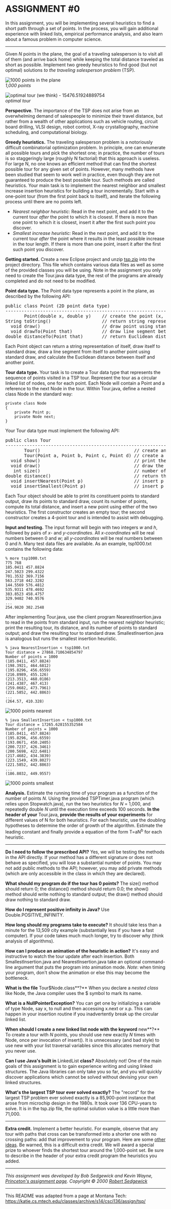 # ASSIGNMENT #0  

In this assignment, you will be implementing several heuristics to find a short path through a set of points. In the process, you will gain additional experience with linked lists, empirical performance analysis, and also learn about a famous problem in computer science.  

---

Given *N* points in the plane, the goal of a traveling salesperson is to visit all of them (and arrive back home) while keeping the total distance traveled as short as possible. Implement two greedy heuristics to find good (but not optimal) solutions *to the traveling salesperson problem* (TSP).  

![1000 points in the plane](tsp1000.png)  
*1,000 points*  

![optimal tour (we think) - 15476.51924889754](tsp1000-optimal.png)  
*optimal tour*  

**Perspective**. The importance of the TSP does not arise from an overwhelming demand of salespeople to minimize their travel distance, but rather from a wealth of other applications such as vehicle routing, circuit board drilling, VLSI design, robot control, X-ray crystallography, machine scheduling, and computational biology.  

**Greedy heuristics.** The traveling salesperson problem is a notoriously difficult combinatorial optimization problem. In principle, one can enumerate all possible tours and pick the shortest one; in practice, the number of tours is so staggeringly large (roughly N factorial) that this approach is useless. For large N, no one knows an efficient method that can find the shortest possible tour for any given set of points. However, many methods have been studied that seem to work well in practice, even though they are not guaranteed to produce the best possible tour. Such methods are called heuristics. Your main task is to implement the nearest neighbor and smallest increase insertion heuristics for building a tour incrementally. Start with a one-point tour (from the first point back to itself), and iterate the following process until there are no points left.  
* *Nearest neighbor heuristic:*  Read in the next point, and add it to the current tour *after* the point to which it is closest. If there is more than one point to which it is closest, insert it after the first such point you discover.  
* *Smallest increase heuristic:*  Read in the next point, and add it to the current tour *after* the point where it results in the least possible increase in the tour length. If there is more than one point, insert it after the first such point you discover.  

**Getting started.** Create a new Eclipse project and unzip [tsp.zip](tsp.zip) into the project directory. This file which contains various data files as well as some of the provided classes you will be using. Note in the assignment you only need to create the Tour.java data type, the rest of the programs are already completed and do not need to be modified.  

**Point data type.** The Point data type represents a point in the plane, as described by the following API:  
<pre>
public class Point (2D point data type)
---------------------------------------------------------------------------------------
       Point(double x, double y)    // create the point (x, y)
String toString()                   // return string representation
  void draw()                       // draw point using standard draw
  void drawTo(Point that)           // draw line segment between the two points
double distanceTo(Point that)       // return Euclidean distance between the two points
</pre>
Each Point object can return a string representation of itself, draw itself to standard draw, draw a line segment from itself to another point using standard draw, and calculate the Euclidean distance between itself and another point.  

**Tour data type.** Your task is to create a Tour data type that represents the sequence of points visited in a TSP tour. Represent the tour as a circular linked list of nodes, one for each point. Each Node will contain a Point and a reference to the next Node in the tour. Within Tour.java, define a nested class Node in the standard way:  
```
private class Node 
{
    private Point p;
    private Node next;
}
```

Your Tour data type must implement the following API:
<pre>
public class Tour
----------------------------------------------------------------------------------------------
       Tour()                                   // create an empty tour
       Tour(Point a, Point b, Point c, Point d) // create a 4 point tour a->b->c->d->a
  void show()                                   // print the tour to standard output
  void draw()                                   // draw the tour to standard draw
   int size()                                   // number of points on tour
double distance()                               // return the total distance of the tour
  void insertNearest(Point p)                   // insert p using nearest neighbor heuristic
  void insertSmallest(Point p)                  // insert p using smallest increase heuristic
</pre>
Each Tour object should be able to print its constituent points to standard output, draw its points to standard draw, count its number of points, compute its total distance, and insert a new point using either of the two heuristics. The first constructor creates an empty tour; the second constructor creates a 4-point tour and is intended to assist with debugging.  

**Input and testing.** The input format will begin with two integers *w* and *h*, followed by pairs of *x-* and *y-coordinates*. All *x-coordinates* will be real numbers between 0 and *w*; all *y-coordinates* will be real numbers between 0 and *h*. Many test data files are available. As an example, tsp1000.txt contains the following data:
```console
% more tsp1000.txt
775 768
185.0411 457.8824
247.5023 299.4322
701.3532 369.7156
563.2718 442.3282
144.5569 576.4812
535.9311 478.4692
383.8523 458.4757
329.9402 740.9576
...
254.9820 302.2548
```

After implementing Tour.java, use the client program NearestInsertion.java to read in the points from standard input, run the nearest neighbor heuristic; print the resulting tour, its distance, and its number of points to standard output; and draw the resulting tour to standard draw. SmallestInsertion.java is analogous but runs the smallest insertion heuristic.  

```console
% java NearestInsertion < tsp1000.txt
Tour distance = 27868.710634854797
Number of points = 1000
(185.0411, 457.8824)
(198.3921, 464.6812)
(195.8296, 456.6559)
(216.8989, 455.126)
(213.3513, 468.0186)
(241.4387, 467.413)
(259.0682, 473.7961)
(221.5852, 442.8863)
...
(264.57, 410.328)
```
![1000 points nearest](tsp1000-nearest.png)

```console
% java SmallestInsertion < tsp1000.txt
Tour distance = 17265.628155352584
Number of points = 1000
(185.0411, 457.8824)
(195.8296, 456.6559)
(193.0671, 450.2405)
(200.7237, 426.3461)
(200.5698, 422.6481)
(217.4682, 434.3839)
(223.1549, 439.8027)
(221.5852, 442.8863)
...
(186.8032, 449.9557)
```
![1000 points smallest](tsp1000-smallest.png)


**Analysis.**  Estimate the running time of your program as a function of the number of points *N*. Using the provided TSPTimer.java program (which relies upon Stopwatch.java), run the two heuristics for *N* = 1,000, and repeatedly double *N* until the execution time exceeds 100 seconds. **In the header of your** Tour.java, **provide the results of your experiments** for different values of N for both heuristics. For each heuristic, use the doubling hypotheses to determine the order of growth of the algorithm. Estimate the leading constant and finally provide a equation of the form T=aN<sup>b</sup> for each heuristic.  

---

**Do I need to follow the prescribed API?** Yes, we will be testing the methods in the API directly. If your method has a different signature or does not behave as specified, you will lose a substantial number of points. You may not add public methods to the API; however, you may add private methods (which are only accessible in the class in which they are declared).  

**What should my program do if the tour has 0 points?** The size() method should return 0; the distance() method should return 0.0; the show() method should write nothing to standard output; the draw() method should draw nothing to standard draw.  

**How do I represent positive infinity in Java?** Use Double.POSITIVE_INFINITY.  

**How long should my programs take to execute?** It should take less than a minute for the 13,509 city example (substantially less if you have a fast computer). If your code takes much much longer, try to discover why (think analysis of algorithms).  

**How can I produce an animation of the heuristic in action?** It's easy and instructive to watch the tour update after each insertion. Both SmallestInsertion.java and NearestInsertion.java take an optional command-line argument that puts the program into animation mode. *Note*: when timing your program, don't show the animation or else this may become the bottleneck.  

**What is the file** Tour$Node.class**?** When you declare a *nested class* like Node, the Java compiler uses the $ symbol to mark its name.  

**What is a NullPointerException?** You can get one by initializing a variable of type Node, say x, to null and then accessing x.next or x.p. This can happen in your insertion routine if you inadvertently break up the circular linked list.  

**When should I create a new linked list node with the keyword** new**?** To create a tour with *N* points, you should use new exactly *N* times with Node, once per invocation of insert(). It is unnecessary (and bad style) to use new with your list traversal variables since this allocates memory that you never use.  

**Can I use Java's built in** LinkedList **class?** Absolutely not! One of the main goals of this assignment is to gain experience writing and using linked structures. The Java libraries can only take you so far, and you will quickly discover applications which cannot be solved without devising your own linked structures.  

**What's the largest TSP tour ever solved exactly?** The "record" for the largest TSP problem ever solved exactly is a 85,900-point instance that arose from microchip design in the 1980s. It took over 136 CPU-years to solve. It is in the tsp.zip file, the optimal solution value is a little more than 71,000.  

---

**Extra credit.** Implement a better heuristic. For example, observe that any tour with paths that cross can be transformed into a shorter one with no crossing paths: add that improvement to your program. Here are some [other ideas](https://www.cs.princeton.edu/courses/archive/fall12/cos126/checklist/tspextra.html). Be warned, this is a difficult extra credit. We will award a special prize to whoever finds the shortest tour around the 1,000-point set. Be sure to describe in the header of your extra credit program the heuristics you added.

---

*This assignment was developed by Bob Sedgewick and Kevin Wayne, [Princeton's assignment page](http://www.cs.princeton.edu/courses/archive/spring11/cos126/assignments/tsp.html).
Copyright © 2000 [Robert Sedgewick](http://www.cs.princeton.edu/~rs/)*

---

This README was adapted from a page at Montana Tech: https://katie.cs.mtech.edu/classes/archive/s14/csci136/assign/tsp/
